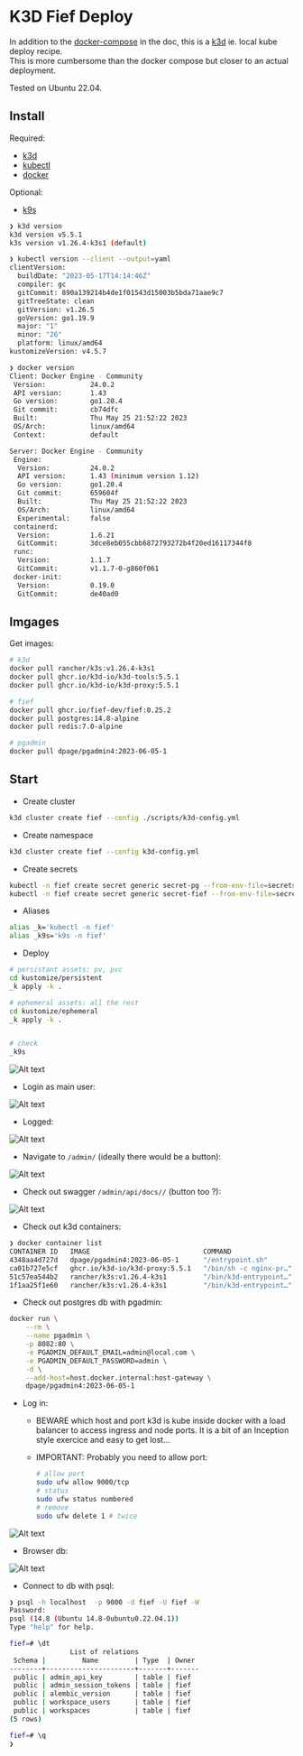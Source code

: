 # K3D Fief Deploy

In addition to the [docker-compose](https://docs.fief.dev/self-hosting/deployment/docker-compose/#docker-compose) in the doc, this is a [k3d](https://k3d.io) ie. local kube deploy recipe.  
This is more cumbersome than the docker compose but closer to an actual deployment.

Tested on Ubuntu 22.04.

## Install

Required:

- [k3d](https://k3d.io)
- [kubectl](https://kubernetes.io/docs/tasks/tools/install-kubectl-linux/)
- [docker](https://www.digitalocean.com/community/tutorials/how-to-install-and-use-docker-on-ubuntu-22-04)

Optional:

- [k9s](https://k9scli.io/)

```sh
❯ k3d version
k3d version v5.5.1
k3s version v1.26.4-k3s1 (default)

❯ kubectl version --client --output=yaml
clientVersion:
  buildDate: "2023-05-17T14:14:46Z"
  compiler: gc
  gitCommit: 890a139214b4de1f01543d15003b5bda71aae9c7
  gitTreeState: clean
  gitVersion: v1.26.5
  goVersion: go1.19.9
  major: "1"
  minor: "26"
  platform: linux/amd64
kustomizeVersion: v4.5.7

❯ docker version
Client: Docker Engine - Community
 Version:           24.0.2
 API version:       1.43
 Go version:        go1.20.4
 Git commit:        cb74dfc
 Built:             Thu May 25 21:52:22 2023
 OS/Arch:           linux/amd64
 Context:           default

Server: Docker Engine - Community
 Engine:
  Version:          24.0.2
  API version:      1.43 (minimum version 1.12)
  Go version:       go1.20.4
  Git commit:       659604f
  Built:            Thu May 25 21:52:22 2023
  OS/Arch:          linux/amd64
  Experimental:     false
 containerd:
  Version:          1.6.21
  GitCommit:        3dce8eb055cbb6872793272b4f20ed16117344f8
 runc:
  Version:          1.1.7
  GitCommit:        v1.1.7-0-g860f061
 docker-init:
  Version:          0.19.0
  GitCommit:        de40ad0
```

## Imgages

Get images:

```sh
# k3d
docker pull rancher/k3s:v1.26.4-k3s1
docker pull ghcr.io/k3d-io/k3d-tools:5.5.1
docker pull ghcr.io/k3d-io/k3d-proxy:5.5.1

# fief
docker pull ghcr.io/fief-dev/fief:0.25.2
docker pull postgres:14.8-alpine
docker pull redis:7.0-alpine

# pgadmin
docker pull dpage/pgadmin4:2023-06-05-1
```

## Start

- Create cluster

```sh
k3d cluster create fief --config ./scripts/k3d-config.yml
```

- Create namespace

```sh
k3d cluster create fief --config k3d-config.yml
```

- Create secrets

```sh
kubectl -n fief create secret generic secret-pg --from-env-file=secrets/pg.env
kubectl -n fief create secret generic secret-fief --from-env-file=secrets/fief.env
```

- Aliases

```sh
alias _k='kubectl -n fief'
alias _k9s='k9s -n fief'
```

- Deploy

```sh
# persistant assets: pv, pvc
cd kustomize/persistent
_k apply -k .

# ephemeral assets: all the rest
cd kustomize/ephemeral
_k apply -k .


# check
_k9s
```

![Alt text](./img/snapshot-k9s.png)

- Login as main user:

![Alt text](./img/snapshot-login.png)

- Logged:

![Alt text](./img/snapshot-logged.png)

- Navigate to `/admin/` (ideally there would be a button):

![Alt text](./img/snapshot-admin.png)

- Check out swagger `/admin/api/docs//` (button too ?):

![Alt text](./img/snapshot-swagger.png)

- Check out k3d containers:

```sh
❯ docker container list
CONTAINER ID   IMAGE                            COMMAND                  CREATED             STATUS             PORTS                                                                                                                                                                                              NAMES
4348aa4d727d   dpage/pgadmin4:2023-06-05-1      "/entrypoint.sh"         38 minutes ago      Up 38 minutes      443/tcp, 0.0.0.0:8082->80/tcp, :::8082->80/tcp                                                                                                                                                     pgadmin
ca01b727e5cf   ghcr.io/k3d-io/k3d-proxy:5.5.1   "/bin/sh -c nginx-pr…"   About an hour ago   Up About an hour   0.0.0.0:443->443/tcp, :::443->443/tcp, 0.0.0.0:8080->80/tcp, :::8080->80/tcp, 127.0.0.1:6445->6443/tcp, 0.0.0.0:9000->31000/tcp, :::9000->31000/tcp, 0.0.0.0:9001->31001/tcp, :::9001->31001/tcp   k3d-fief-serverlb
51c57ea544b2   rancher/k3s:v1.26.4-k3s1         "/bin/k3d-entrypoint…"   About an hour ago   Up About an hour                                                                                                                                                                                                      k3d-fief-agent-0
1f1aa25f1e60   rancher/k3s:v1.26.4-k3s1         "/bin/k3d-entrypoint…"   About an hour ago   Up About an hour                                                                                                                                                                                                      k3d-fief-server-0
```

- Check out postgres db with pgadmin:

```sh
docker run \
    --rm \
    --name pgadmin \
    -p 8082:80 \
    -e PGADMIN_DEFAULT_EMAIL=admin@local.com \
    -e PGADMIN_DEFAULT_PASSWORD=admin \
    -d \
    --add-host=host.docker.internal:host-gateway \
    dpage/pgadmin4:2023-06-05-1

```

- Log in:

  - BEWARE which host and port
    k3d is kube inside docker with a load balancer to access ingress and node ports. It is a bit of an Inception style exercice and easy to get lost...
  - IMPORTANT: Probably you need to allow port:

    ```sh
    # allow port
    sudo ufw allow 9000/tcp
    # status
    sudo ufw status numbered
    # remove
    sudo ufw delete 1 # twice
    ```

![Alt text](./img/snapshot-pgadmin-1.png)

- Browser db:

![Alt text](./img/snapshot-pgadmin-2.png)

- Connect to db with psql:

```sh
❯ psql -h localhost  -p 9000 -d fief -U fief -W
Password:
psql (14.8 (Ubuntu 14.8-0ubuntu0.22.04.1))
Type "help" for help.

fief=# \dt
               List of relations
 Schema |         Name         | Type  | Owner
--------+----------------------+-------+-------
 public | admin_api_key        | table | fief
 public | admin_session_tokens | table | fief
 public | alembic_version      | table | fief
 public | workspace_users      | table | fief
 public | workspaces           | table | fief
(5 rows)

fief=# \q
❯
```

